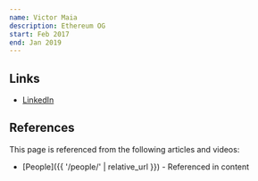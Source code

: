```yaml
---
name: Victor Maia
description: Ethereum OG
start: Feb 2017
end: Jan 2019
---
```


## Links
- [LinkedIn](https://www.linkedin.com/in/maiavictor/)

## References

This page is referenced from the following articles and videos:

- [People]({{ '/people/' | relative_url }}) - Referenced in content